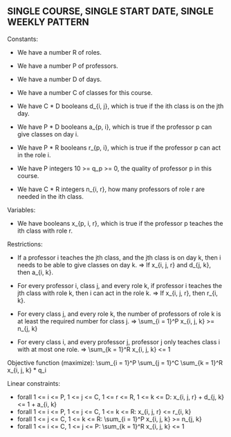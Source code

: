 SINGLE COURSE, SINGLE START DATE, SINGLE WEEKLY PATTERN
-------------------------------------------------------

Constants:
* We have a number R of roles.
* We have a number P of professors.
* We have a number D of days.
* We have a number C of classes for this course.

* We have C * D booleans d_{i, j}, which is true if the ith class is on the jth day.
* We have P * D booleans a_{p, i}, which is true if the professor p can give classes on day i.
* We have P * R booleans r_{p, i}, which is true if the professor p can act in the role i.
* We have P integers 10 >= q_p >= 0, the quality of professor p in this course.
* We have C * R integers n_{i, r}, how many professors of role r are needed in the ith class.

Variables:
* We have booleans x_{p, i, r}, which is true if the professor p teaches the ith class with role r.

Restrictions:
* If a professor i teaches the jth class, and the jth class is on day k, then i needs to be able to give classes on day k.
  => If x_{i, j, r} and d_{j, k}, then a_{i, k}.

* For every professor i, class j, and every role k, if professor i teaches the jth class with role k, then i can act in the role k.
  => If x_{i, j, r}, then r_{i, k}.

* For every class j, and every role k, the number of professors of role k is at least the required number for class j.
  => \sum_{i = 1}^P x_{i, j, k} >= n_{j, k}

* For every class i, and every professor j, professor j only teaches class i with at most one role.
  => \sum_{k = 1}^R x_{i, j, k} <= 1

Objective function (maximize):
  \sum_{i = 1}^P \sum_{j = 1}^C \sum_{k = 1}^R x_{i, j, k} * q_i

Linear constraints:

* forall 1 <= i <= P, 1 <= j <= C, 1 <= r <= R, 1 <= k <= D: x_{i, j, r} + d_{j, k} <= 1 + a_{i, k}
* forall 1 <= i <= P, 1 <= j <= C, 1 <= k <= R: x_{i, j, r} <= r_{i, k}
* forall 1 <= j <= C, 1 <= k <= R: \sum_{i = 1}^P x_{i, j, k} >= n_{j, k}
* forall 1 <= i <= C, 1 <= j <= P: \sum_{k = 1}^R x_{i, j, k} <= 1


